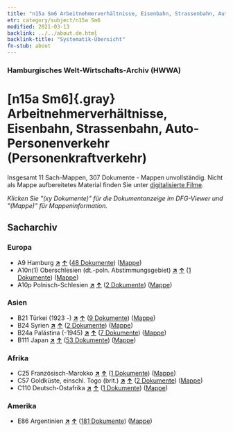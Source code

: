 ```yaml
---
title: "n15a Sm6 Arbeitnehmerverhältnisse, Eisenbahn, Strassenbahn, Auto-Personenverkehr (Personenkraftverkehr)"
etr: category/subject/n15a Sm6
modified: 2021-03-13
backlink: ../../about.de.html
backlink-title: "Systematik-Übersicht"
fn-stub: about
---
```


### Hamburgisches Welt-Wirtschafts-Archiv (HWWA)
# [n15a Sm6]{.gray}&#8201; Arbeitnehmerverhältnisse, Eisenbahn, Strassenbahn, Auto-Personenverkehr (Personenkraftverkehr)&#160; 




Insgesamt 11 Sach-Mappen, 307 Dokumente - Mappen unvollständig.
Nicht als Mappe aufbereitetes Material finden Sie unter [digitalisierte Filme](/film/h1_sh).

_Klicken Sie "(xy Dokumente)" für die Dokumentanzeige im DFG-Viewer und "(Mappe)" für Mappeninformation._

## Sacharchiv




### Europa

- A9 Hamburg [**&nearr;**](../../../geo/i/140905/about.de.html "Hamburg (alle Mappen)") [**&uarr;**](../../../geo/about.de.html#A9 "Ländersystematik") (<a href="https://pm20.zbw.eu/dfgview/sh/140905,145211" title="über: Hamburg : Arbeitnehmerverhältnisse, Eisenbahn, Strassenbahn, Auto-Personenverkehr (Personenkraftverkehr)" target="_blank">48 Dokumente</a>) ([Mappe](../../../../folder/sh/1409xx/140905/1452xx/145211/about.de.html))
- A10n(1) Oberschlesien (dt.-poln. Abstimmungsgebiet) [**&nearr;**](../../../geo/i/140948/about.de.html "Oberschlesien (dt.-poln. Abstimmungsgebiet) (alle Mappen)") [**&uarr;**](../../../geo/about.de.html#A10n(1) "Ländersystematik") (<a href="https://pm20.zbw.eu/dfgview/sh/140948,145211" title="über: Oberschlesien (dt.-poln. Abstimmungsgebiet) : Arbeitnehmerverhältnisse, Eisenbahn, Strassenbahn, Auto-Personenverkehr (Personenkraftverkehr)" target="_blank">1 Dokumente</a>) ([Mappe](../../../../folder/sh/1409xx/140948/1452xx/145211/about.de.html))
- A10p Polnisch-Schlesien [**&nearr;**](../../../geo/i/140951/about.de.html "Polnisch-Schlesien (alle Mappen)") [**&uarr;**](../../../geo/about.de.html#A10p "Ländersystematik") (<a href="https://pm20.zbw.eu/dfgview/sh/140951,145211" title="über: Polnisch-Schlesien : Arbeitnehmerverhältnisse, Eisenbahn, Strassenbahn, Auto-Personenverkehr (Personenkraftverkehr)" target="_blank">2 Dokumente</a>) ([Mappe](../../../../folder/sh/1409xx/140951/1452xx/145211/about.de.html))

### Asien

- B21 Türkei (1923 -) [**&nearr;**](../../../geo/i/141111/about.de.html "Türkei (1923 -) (alle Mappen)") [**&uarr;**](../../../geo/about.de.html#B21 "Ländersystematik") (<a href="https://pm20.zbw.eu/dfgview/sh/141111,145211" title="über: Türkei (1923 -) : Arbeitnehmerverhältnisse, Eisenbahn, Strassenbahn, Auto-Personenverkehr (Personenkraftverkehr)" target="_blank">9 Dokumente</a>) ([Mappe](../../../../folder/sh/1411xx/141111/1452xx/145211/about.de.html))
- B24 Syrien [**&nearr;**](../../../geo/i/141114/about.de.html "Syrien (alle Mappen)") [**&uarr;**](../../../geo/about.de.html#B24 "Ländersystematik") (<a href="https://pm20.zbw.eu/dfgview/sh/141114,145211" title="über: Syrien : Arbeitnehmerverhältnisse, Eisenbahn, Strassenbahn, Auto-Personenverkehr (Personenkraftverkehr)" target="_blank">2 Dokumente</a>) ([Mappe](../../../../folder/sh/1411xx/141114/1452xx/145211/about.de.html))
- B24a Palästina (-1945) [**&nearr;**](../../../geo/i/141115/about.de.html "Palästina (-1945) (alle Mappen)") [**&uarr;**](../../../geo/about.de.html#B24a "Ländersystematik") (<a href="https://pm20.zbw.eu/dfgview/sh/141115,145211" title="über: Palästina (-1945) : Arbeitnehmerverhältnisse, Eisenbahn, Strassenbahn, Auto-Personenverkehr (Personenkraftverkehr)" target="_blank">7 Dokumente</a>) ([Mappe](../../../../folder/sh/1411xx/141115/1452xx/145211/about.de.html))
- B111 Japan [**&nearr;**](../../../geo/i/141272/about.de.html "Japan (alle Mappen)") [**&uarr;**](../../../geo/about.de.html#B111 "Ländersystematik") (<a href="https://pm20.zbw.eu/dfgview/sh/141272,145211" title="über: Japan : Arbeitnehmerverhältnisse, Eisenbahn, Strassenbahn, Auto-Personenverkehr (Personenkraftverkehr)" target="_blank">53 Dokumente</a>) ([Mappe](../../../../folder/sh/1412xx/141272/1452xx/145211/about.de.html))

### Afrika

- C25 Französisch-Marokko [**&nearr;**](../../../geo/i/141358/about.de.html "Französisch-Marokko (alle Mappen)") [**&uarr;**](../../../geo/about.de.html#C25 "Ländersystematik") (<a href="https://pm20.zbw.eu/dfgview/sh/141358,145211" title="über: Französisch-Marokko : Arbeitnehmerverhältnisse, Eisenbahn, Strassenbahn, Auto-Personenverkehr (Personenkraftverkehr)" target="_blank">1 Dokumente</a>) ([Mappe](../../../../folder/sh/1413xx/141358/1452xx/145211/about.de.html))
- C57 Goldküste, einschl. Togo (brit.) [**&nearr;**](../../../geo/i/141406/about.de.html "Goldküste, einschl. Togo (brit.) (alle Mappen)") [**&uarr;**](../../../geo/about.de.html#C57 "Ländersystematik") (<a href="https://pm20.zbw.eu/dfgview/sh/141406,145211" title="über: Goldküste, einschl. Togo (brit.) : Arbeitnehmerverhältnisse, Eisenbahn, Strassenbahn, Auto-Personenverkehr (Personenkraftverkehr)" target="_blank">2 Dokumente</a>) ([Mappe](../../../../folder/sh/1414xx/141406/1452xx/145211/about.de.html))
- C110 Deutsch-Ostafrika [**&nearr;**](../../../geo/i/141471/about.de.html "Deutsch-Ostafrika (alle Mappen)") [**&uarr;**](../../../geo/about.de.html#C110 "Ländersystematik") (<a href="https://pm20.zbw.eu/dfgview/sh/141471,145211" title="über: Deutsch-Ostafrika : Arbeitnehmerverhältnisse, Eisenbahn, Strassenbahn, Auto-Personenverkehr (Personenkraftverkehr)" target="_blank">1 Dokumente</a>) ([Mappe](../../../../folder/sh/1414xx/141471/1452xx/145211/about.de.html))

### Amerika

- E86 Argentinien [**&nearr;**](../../../geo/i/141692/about.de.html "Argentinien (alle Mappen)") [**&uarr;**](../../../geo/about.de.html#E86 "Ländersystematik") (<a href="https://pm20.zbw.eu/dfgview/sh/141692,145211" title="über: Argentinien : Arbeitnehmerverhältnisse, Eisenbahn, Strassenbahn, Auto-Personenverkehr (Personenkraftverkehr)" target="_blank">181 Dokumente</a>) ([Mappe](../../../../folder/sh/1416xx/141692/1452xx/145211/about.de.html))


